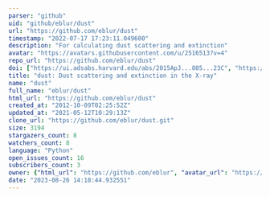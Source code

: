 ```yaml
---
parser: "github"
uid: "github/eblur/dust"
url: "https://github.com/eblur/dust"
timestamp: "2022-07-17 17:23:11.049600"
description: "For calculating dust scattering and extinction"
avatar: "https://avatars.githubusercontent.com/u/2516513?v=4"
repo_url: "https://github.com/eblur/dust"
doi: ["https://ui.adsabs.harvard.edu/abs/2015ApJ...805...23C", "https://ui.adsabs.harvard.edu/abs/2015ascl.soft03005C/abstract"]
title: "dust: Dust scattering and extinction in the X-ray"
name: "dust"
full_name: "eblur/dust"
html_url: "https://github.com/eblur/dust"
created_at: "2012-10-09T02:25:52Z"
updated_at: "2021-05-12T10:29:13Z"
clone_url: "https://github.com/eblur/dust.git"
size: 3194
stargazers_count: 8
watchers_count: 8
language: "Python"
open_issues_count: 16
subscribers_count: 3
owner: {"html_url": "https://github.com/eblur", "avatar_url": "https://avatars.githubusercontent.com/u/2516513?v=4", "login": "eblur", "type": "User"}
date: "2023-08-26 14:18:44.932551"
---
```

